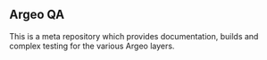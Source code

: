 ## Argeo QA
This is a meta repository which provides documentation, builds and complex testing for the various Argeo layers.